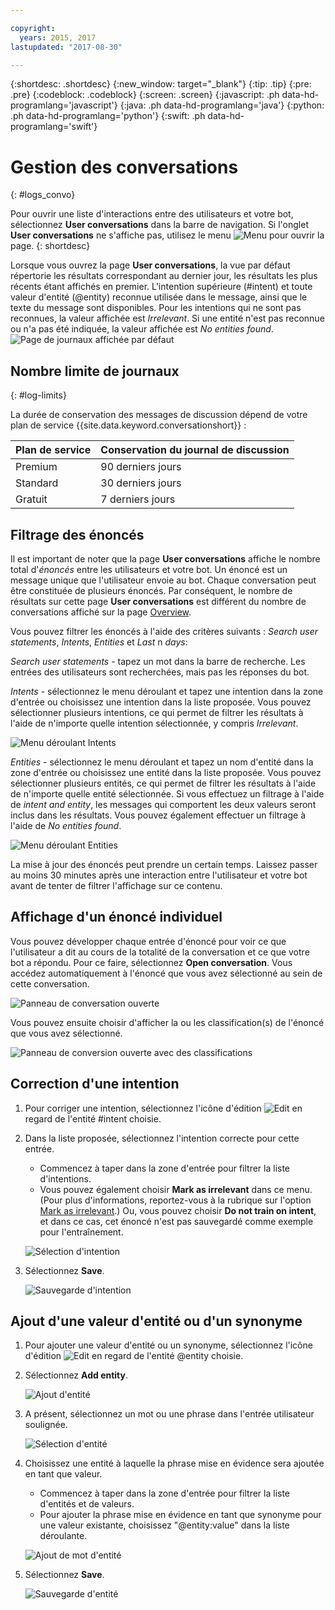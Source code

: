 ```yaml
---

copyright:
  years: 2015, 2017
lastupdated: "2017-08-30"

---
```


{:shortdesc: .shortdesc}
{:new_window: target="_blank"}
{:tip: .tip}
{:pre: .pre}
{:codeblock: .codeblock}
{:screen: .screen}
{:javascript: .ph data-hd-programlang='javascript'}
{:java: .ph data-hd-programlang='java'}
{:python: .ph data-hd-programlang='python'}
{:swift: .ph data-hd-programlang='swift'}

# Gestion des conversations
{: #logs_convo}

Pour ouvrir une liste d'interactions entre des utilisateurs et votre bot, sélectionnez **User conversations** dans la barre de navigation. Si l'onglet **User conversations** ne s'affiche pas, utilisez le menu ![Menu](images/Menu_16.png) pour ouvrir la page.
{: shortdesc}

Lorsque vous ouvrez la page **User conversations**, la vue par défaut répertorie les résultats correspondant au dernier jour, les résultats les plus récents étant affichés en premier. L'intention supérieure (#intent) et toute valeur d'entité (@entity) reconnue utilisée dans le message, ainsi que le texte du message sont disponibles. Pour les intentions qui ne sont pas reconnues, la valeur affichée est *Irrelevant*. Si une entité n'est pas reconnue ou n'a pas été indiquée, la valeur affichée est *No entities found*.
![Page de journaux affichée par défaut](images/logs_page1.png)

## Nombre limite de journaux
{: #log-limits}

La durée de conservation des messages de discussion dépend de votre plan de service {{site.data.keyword.conversationshort}} :

  Plan de service                      | Conservation du journal de discussion
  ------------------------------------ | ------------------------------------
  Premium                              | 90 derniers jours
  Standard                             | 30 derniers jours 
  Gratuit                              | 7 derniers jours

## Filtrage des énoncés

Il est important de noter que la page **User conversations** affiche le nombre total d'*énoncés* entre les utilisateurs et votre bot. Un énoncé est un message unique que l'utilisateur envoie au bot. Chaque conversation peut être constituée de plusieurs énoncés. Par conséquent, le nombre de résultats sur cette page **User conversations** est différent du nombre de conversations affiché sur la page [Overview](logs_oview.html). 

Vous pouvez filtrer les énoncés à l'aide des critères suivants : *Search user statements*, *Intents*, *Entities* et *Last* n *days*:

*Search user statements* - tapez un mot dans la barre de recherche. Les entrées des utilisateurs sont recherchées, mais pas les réponses du bot. 

*Intents* - sélectionnez le menu déroulant et tapez une intention dans la zone d'entrée ou choisissez une intention dans la liste proposée. Vous pouvez sélectionner plusieurs  intentions, ce qui permet de filtrer les résultats à l'aide de n'importe quelle intention sélectionnée, y compris *Irrelevant*.

![Menu déroulant Intents](images/intents_filter.png)

*Entities* - sélectionnez le menu déroulant et tapez un nom d'entité dans la zone d'entrée ou choisissez une entité dans la liste proposée. Vous pouvez sélectionner plusieurs entités, ce qui permet de filtrer les résultats à l'aide de n'importe quelle entité sélectionnée. Si vous effectuez un filtrage à l'aide de *intent and entity*, les messages qui comportent les deux valeurs seront inclus dans les résultats. Vous pouvez également effectuer un filtrage à l'aide de *No entities found*.

![Menu déroulant Entities](images/entities_filter.png)

La mise à jour des énoncés peut prendre un certain temps. Laissez passer au moins 30 minutes après une interaction entre l'utilisateur et votre bot avant de tenter de filtrer l'affichage sur ce contenu. 

## Affichage d'un énoncé individuel
Vous pouvez développer chaque entrée d'énoncé pour voir ce que l'utilisateur a dit au cours de la totalité de la conversation et ce que votre bot a répondu. Pour ce faire, sélectionnez **Open conversation**. Vous accédez automatiquement à l'énoncé que vous avez sélectionné au sein de cette conversation. 

![Panneau de conversation ouverte](images/open_convo.png)

Vous pouvez ensuite choisir d'afficher la ou les classification(s) de l'énoncé que vous avez sélectionné.

![Panneau de conversion ouverte avec des classifications](images/open_convo_classes.png)

## Correction d'une intention

1.  Pour corriger une intention, sélectionnez l'icône d'édition ![Edit](images/edit_icon.png) en regard de l'entité #intent choisie.
1.  Dans la liste proposée, sélectionnez l'intention correcte pour cette entrée.
    - Commencez à taper dans la zone d'entrée pour filtrer la liste d'intentions. 
    - Vous pouvez également choisir **Mark as irrelevant** dans ce menu. (Pour plus d'informations, reportez-vous à la rubrique sur l'option [Mark as irrelevant](intents.html#mark-irrelevant).) Ou, vous pouvez choisir **Do not train on intent**, et dans ce cas, cet énoncé n'est pas sauvegardé comme exemple pour l'entraînement. 

    ![Sélection d'intention](images/select_intent.png)
1.  Sélectionnez **Save**.

    ![Sauvegarde d'intention](images/save_intent.png)

## Ajout d'une valeur d'entité ou d'un synonyme

1.  Pour ajouter une valeur d'entité ou un synonyme, sélectionnez l'icône d'édition ![Edit](images/edit_icon.png) en regard de l'entité @entity choisie.
1.  Sélectionnez **Add entity**.

    ![Ajout d'entité](images/add_entity.png)
1.  A présent, sélectionnez un mot ou une phrase dans l'entrée utilisateur soulignée.

    ![Sélection d'entité](images/select_entity.png)
1.  Choisissez une entité à laquelle la phrase mise en évidence sera ajoutée en tant que valeur. 
    - Commencez à taper dans la zone d'entrée pour filtrer la liste d'entités et de valeurs. 
    - Pour ajouter la phrase mise en évidence en tant que synonyme pour une valeur existante, choisissez "@entity:value" dans la liste déroulante.

    ![Ajout de mot d'entité](images/add_entity_word.png)
1.  Sélectionnez **Save**.

    ![Sauvegarde d'entité](images/add_entity_save.png)
